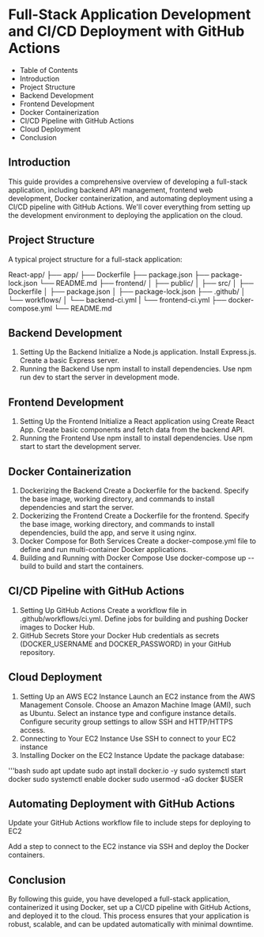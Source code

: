 # Full-Stack Application Development and CI/CD Deployment with GitHub Actions
- Table of Contents
- Introduction
- Project Structure
- Backend Development
- Frontend Development
- Docker Containerization
- CI/CD Pipeline with GitHub Actions
- Cloud Deployment
- Conclusion

## Introduction

This guide provides a comprehensive overview of developing a full-stack application, including backend API management, frontend web development, Docker containerization, and automating deployment using a CI/CD pipeline with GitHub Actions. We'll cover everything from setting up the development environment to deploying the application on the cloud.

## Project Structure

A typical project structure for a full-stack application:

React-app/
├── app/
├── Dockerfile
├── package.json
├── package-lock.json
└── README.md
├── frontend/
│   ├── public/
│   ├── src/
│   ├── Dockerfile
│   ├── package.json
│   ├── package-lock.json
├── .github/
│   └── workflows/
│       └── backend-ci.yml
|       └── frontend-ci.yml
├── docker-compose.yml
└── README.md

## Backend Development

1. Setting Up the Backend
Initialize a Node.js application.
Install Express.js.
Create a basic Express server.
2. Running the Backend
Use npm install to install dependencies.
Use npm run dev to start the server in development mode.

## Frontend Development

1. Setting Up the Frontend
Initialize a React application using Create React App.
Create basic components and fetch data from the backend API.
2. Running the Frontend
Use npm install to install dependencies.
Use npm start to start the development server.

## Docker Containerization

1. Dockerizing the Backend
Create a Dockerfile for the backend.
Specify the base image, working directory, and commands to install dependencies and start the server.
2. Dockerizing the Frontend
Create a Dockerfile for the frontend.
Specify the base image, working directory, and commands to install dependencies, build the app, and serve it using nginx.
3. Docker Compose for Both Services
Create a docker-compose.yml file to define and run multi-container Docker applications.
4. Building and Running with Docker Compose
Use docker-compose up --build to build and start the containers.

## CI/CD Pipeline with GitHub Actions

1. Setting Up GitHub Actions
Create a workflow file in .github/workflows/ci.yml.
Define jobs for building and pushing Docker images to Docker Hub.
2. GitHub Secrets
Store your Docker Hub credentials as secrets (DOCKER_USERNAME and DOCKER_PASSWORD) in your GitHub repository.

## Cloud Deployment

1. Setting Up an AWS EC2 Instance
Launch an EC2 instance from the AWS Management Console.
Choose an Amazon Machine Image (AMI), such as Ubuntu.
Select an instance type and configure instance details.
Configure security group settings to allow SSH and HTTP/HTTPS access.
2. Connecting to Your EC2 Instance
Use SSH to connect to your EC2 instance
3. Installing Docker on the EC2 Instance
Update the package database:

'''bash
sudo apt update
sudo apt install docker.io -y
sudo systemctl start docker
sudo systemctl enable docker
sudo usermod -aG docker $USER

## Automating Deployment with GitHub Actions

Update your GitHub Actions workflow file to include steps for deploying to EC2

Add a step to connect to the EC2 instance via SSH and deploy the Docker containers.

## Conclusion

By following this guide, you have developed a full-stack application, containerized it using Docker, set up a CI/CD pipeline with GitHub Actions, and deployed it to the cloud. This process ensures that your application is robust, scalable, and can be updated automatically with minimal downtime.







